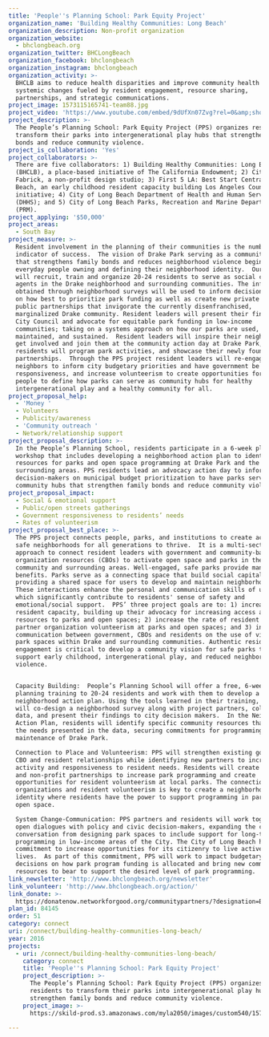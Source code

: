 ```yaml
---
title: 'People''s Planning School: Park Equity Project'
organization_name: 'Building Healthy Communities: Long Beach'
organization_description: Non-profit organization
organization_website:
  - bhclongbeach.org
organization_twitter: BHCLongBeach
organization_facebook: bhclongbeach
organization_instagram: bhclongbeach
organization_activity: >-
  BHCLB aims to reduce health disparities and improve community health through
  systemic changes fueled by resident engagement, resource sharing,
  partnerships, and strategic communications.
project_image: 1573115165741-team88.jpg
project_video: 'https://www.youtube.com/embed/9dUfXn07Zvg?rel=0&amp;showinfo=0'
project_description: >-
  The People’s Planning School: Park Equity Project (PPS) organizes residents to
  transform their parks into intergenerational play hubs that strengthen family
  bonds and reduce community violence.
project_is_collaboration: 'Yes'
project_collaborators: >-
  There are five collaborators: 1) Building Healthy Communities: Long Beach
  (BHCLB), a place-based initiative of The California Endowment; 2) City
  Fabrick, a non-profit design studio; 3) First 5 LA: Best Start Central Long
  Beach, an early childhood resident capacity building Los Angeles County
  initiative; 4) City of Long Beach Department of Health and Human Services
  (DHHS); and 5) City of Long Beach Parks, Recreation and Marine Department
  (PRM).
project_applying: '$50,000'
project_areas:
  - South Bay
project_measure: >-
  Resident involvement in the planning of their communities is the number one
  indicator of success.  The vision of Drake Park serving as a community hub
  that strengthens family bonds and reduces neighborhood violence begins with
  everyday people owning and defining their neighborhood identity.  Our program
  will recruit, train and organize 20-24 residents to serve as social change
  agents in the Drake neighborhood and surrounding communities. The information
  obtained through neighborhood surveys will be used to inform decision makers
  on how best to prioritize park funding as well as create new private and
  public partnerships that invigorate the currently disenfranchised,
  marginalized Drake community. Resident leaders will present their findings to
  City Council and advocate for equitable park funding in low-income
  communities; taking on a systems approach on how our parks are used,
  maintained, and sustained.  Resident leaders will inspire their neighbors to
  get involved and join them at the community action day at Drake Park, where
  residents will program park activities, and showcase their newly found
  partnerships.  Through the PPS project resident leaders will re-engage their
  neighbors to inform city budgetary priorities and have government be more
  responsiveness, and increase volunteerism to create opportunities for everyday
  people to define how parks can serve as community hubs for healthy
  intergenerational play and a healthy community for all.
project_proposal_help:
  - 'Money '
  - Volunteers
  - Publicity/awareness
  - 'Community outreach '
  - Network/relationship support
project_proposal_description: >-
  In the People’s Planning School, residents participate in a 6-week planning
  workshop that includes developing a neighborhood action plan to identify
  resources for parks and open space programming at Drake Park and the
  surrounding areas. PPS residents lead an advocacy action day to inform
  decision-makers on municipal budget prioritization to have parks serve as
  community hubs that strengthen family bonds and reduce community violence.
project_proposal_impact:
  - Social & emotional support
  - Public/open streets gatherings
  - Government responsiveness to residents’ needs
  - Rates of volunteerism
project_proposal_best_place: >-
  The PPS project connects people, parks, and institutions to create active,
  safe neighborhoods for all generations to thrive.  It is a multi-sector
  approach to connect resident leaders with government and community-based
  organization resources (CBOs) to activate open space and parks in the Drake
  community and surrounding areas. Well-engaged, safe parks provide many
  benefits. Parks serve as a connecting space that build social capital by
  providing a shared space for users to develop and maintain neighborhood ties.
  These interactions enhance the personal and communication skills of users,
  which significantly contribute to residents' sense of safety and
  emotional/social support.  PPS’ three project goals are to: 1) increase
  resident capacity, building up their advocacy for increasing access and
  resources to parks and open spaces; 2) increase the rate of resident and
  partner organization volunteerism at parks and open spaces; and 3) increase
  communication between government, CBOs and residents on the use of vibrant
  park spaces within Drake and surrounding communities. Authentic resident
  engagement is critical to develop a community vision for safe parks that
  support early childhood, intergenerational play, and reduced neighborhood
  violence.


  Capacity Building:  People’s Planning School will offer a free, 6-week city
  planning training to 20-24 residents and work with them to develop a
  neighborhood action plan. Using the tools learned in their training, residents
  will co-design a neighborhood survey along with project partners, collect
  data, and present their findings to city decision makers.  In the Neighborhood
  Action Plan, residents will identify specific community resources that meet
  the needs presented in the data, securing commitments for programming and
  maintenance of Drake Park. 

  Connection to Place and Volunteerism: PPS will strengthen existing government,
  CBO and resident relationships while identifying new partners to increase park
  activity and responsiveness to resident needs. Residents will create private
  and non-profit partnerships to increase park programming and create
  opportunities for resident volunteerism at local parks. The connection between
  organizations and resident volunteerism is key to create a neighborhood
  identity where residents have the power to support programming in parks and
  open space.  

  System Change-Communication: PPS partners and residents will work together to
  open dialogues with policy and civic decision-makers, expanding the current
  conversation from designing park spaces to include support for long-term park
  programming in low-income areas of the City. The City of Long Beach has made a
  commitment to increase opportunities for its citizenry to live active, healthy
  lives.  As part of this commitment, PPS will work to impact budgetary
  decisions on how park program funding is allocated and bring new community
  resources to bear to support the desired level of park programming.
link_newsletter: 'http://www.bhclongbeach.org/newsletter'
link_volunteer: 'http://www.bhclongbeach.org/action/'
link_donate: >-
  https://donatenow.networkforgood.org/communitypartners/?designation=Building%20Healthy%20Communities%3A%20Long%20Beach
plan_id: 84145
order: 51
category: connect
uri: /connect/building-healthy-communities-long-beach/
year: 2016
projects:
  - uri: /connect/building-healthy-communities-long-beach/
    category: connect
    title: 'People''s Planning School: Park Equity Project'
    project_description: >-
      The People’s Planning School: Park Equity Project (PPS) organizes
      residents to transform their parks into intergenerational play hubs that
      strengthen family bonds and reduce community violence.
    project_image: >-
      https://skild-prod.s3.amazonaws.com/myla2050/images/custom540/1573115165741-team88.jpg

---
```


